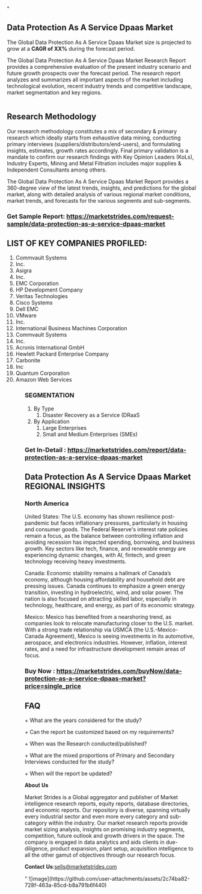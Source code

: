 "<h2>Data Protection As A Service Dpaas Market</h2>
<p>The Global Data Protection As A Service Dpaas Market size is projected to grow at a <strong>CAGR of XX%</strong> during the forecast period.</p>
<p>The Global Data Protection As A Service Dpaas Market Research Report provides a comprehensive evaluation of the present industry scenario and future growth prospects over the forecast period. The research report analyzes and summarizes all important aspects of the market including technological evolution, recent industry trends and competitive landscape, market segmentation and key regions.</p>
<p><img style=""width: 100%;"" src=""https://marketstrides.com//uploads/images/marketstrides-051.png"" alt=""Data Protection As A Service Dpaas Market Report Analysis"" /></p>
<h2>Research Methodology</h2>
<p>Our research methodology constitutes a mix of secondary &amp; primary research which ideally starts from exhaustive data mining, conducting primary interviews (suppliers/distributors/end-users), and formulating insights, estimates, growth rates accordingly. Final primary validation is a mandate to confirm our research findings with Key Opinion Leaders (KoLs), Industry Experts, Mining and Metal Filtration includes major supplies &amp; Independent Consultants among others.</p>
<p>The Global Data Protection As A Service Dpaas Market Report provides a 360-degree view of the latest trends, insights, and predictions for the global market, along with detailed analysis of various regional market conditions, market trends, and forecasts for the various segments and sub-segments.</p>
<h3><strong>Get Sample Report: <a href=
https://marketstrides.com/request-sample/data-protection-as-a-service-dpaas-market>https://marketstrides.com/request-sample/data-protection-as-a-service-dpaas-market</a></strong></h3>
<h2>LIST OF KEY COMPANIES PROFILED:</h2>
<p><ol><li>
Commvault Systems</li><li>Inc.</li><li>Asigra</li><li>Inc.</li><li>EMC Corporation</li><li>HP Development Company</li><li>Veritas Technologies</li><li>Cisco Systems</li><li>Dell EMC</li><li>VMware</li><li>Inc.</li><li>International Business Machines Corporation</li><li>Commvault Systems</li><li>Inc.</li><li>Acronis International GmbH</li><li>Hewlett Packard Enterprise Company</li><li>Carbonite</li><li>Inc</li><li>Quantum Corporation</li><li>Amazon Web Services


</li><ol></p>
<h3>SEGMENTATION</h3>
<p><ol><li>By Type<ol><li>Disaster Recovery as a Service (DRaaS</li></ol></li><li>By Application<ol><li>Large Enterprises</li><li>Small and Medium Enterprises (SMEs)</li></ol></li></ol></p>
<h3><strong>Get In-Detail : <a href=https://marketstrides.com/report/data-protection-as-a-service-dpaas-market>https://marketstrides.com/report/data-protection-as-a-service-dpaas-market</a></strong></h3>
<h2>Data Protection As A Service Dpaas Market REGIONAL INSIGHTS</h2>
<h3>North America</h3>
<p>United States: The U.S. economy has shown resilience post-pandemic but faces inflationary pressures, particularly in housing and consumer goods. The Federal Reserve's interest rate policies remain a focus, as the balance between controlling inflation and avoiding recession has impacted spending, borrowing, and business growth. Key sectors like tech, finance, and renewable energy are experiencing dynamic changes, with AI, fintech, and green technology receiving heavy investments.</p>
<p>Canada: Economic stability remains a hallmark of Canada’s economy, although housing affordability and household debt are pressing issues. Canada continues to emphasize a green energy transition, investing in hydroelectric, wind, and solar power. The nation is also focused on attracting skilled labor, especially in technology, healthcare, and energy, as part of its economic strategy.</p>
<p>Mexico: Mexico has benefited from a nearshoring trend, as companies look to relocate manufacturing closer to the U.S. market. With a strong trade relationship via USMCA (the U.S.-Mexico-Canada Agreement), Mexico is seeing investments in its automotive, aerospace, and electronics industries. However, inflation, interest rates, and a need for infrastructure development remain areas of focus.</p>
<h3><strong>Buy Now : <a href=https://marketstrides.com/buyNow/data-protection-as-a-service-dpaas-market?price=single_price>https://marketstrides.com/buyNow/data-protection-as-a-service-dpaas-market?price=single_price</a></strong></h3>
<h2>FAQ</h2>
<p>+ What are the years considered for the study?</p>
<p>+ Can the report be customized based on my requirements?</p>
<p>+ When was the Research conducted/published?</p>
<p>+ What are the mixed proportions of Primary and Secondary Interviews conducted for the study?</p>
<p>+ When will the report be updated?</p>
<p>𝐀𝐛𝐨𝐮𝐭 𝐔𝐬</p>
<p>Market Strides is a Global aggregator and publisher of Market intelligence research reports, equity reports, database directories, and economic reports. Our repository is diverse, spanning virtually every industrial sector and even more every category and sub-category within the industry. Our market research reports provide market sizing analysis, insights on promising industry segments, competition, future outlook and growth drivers in the space. The company is engaged in data analytics and aids clients in due-diligence, product expansion, plant setup, acquisition intelligence to all the other gamut of objectives through our research focus.</p>
<p>𝐂𝐨𝐧𝐭𝐚𝐜𝐭 𝐔𝐬:<a href=mailto:sells@marketstrides.com>sells@marketstrides.com</a></p>"
![image](https://github.com/user-attachments/assets/2c74ba82-728f-463a-85cd-b8a791b6f440)
